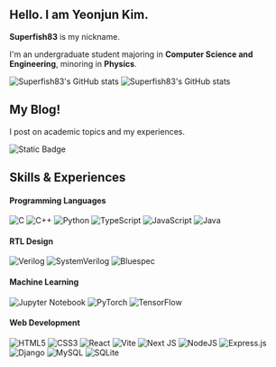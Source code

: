 <h2>Hello. I am Yeonjun Kim.</h2>
<p><b>Superfish83</b> is my nickname.</p>
<p>I'm an undergraduate student majoring in <b>Computer Science and Engineering</b>, minoring in <b>Physics</b>.</p>

![Superfish83's GitHub stats](https://github-readme-stats.vercel.app/api?username=Superfish83&show_icons=true&theme=radical)
![Superfish83's GitHub stats](https://github-readme-stats.vercel.app/api/top-langs?username=Superfish83&layout=compact&theme=radical&hide=Jupyter%20Notebook,HTML,CSS,TeX)


<h2>My Blog!</h2>
<p>I post on academic topics and my experiences.</p>

![Static Badge](https://img.shields.io/badge/Academic%20%2F%20Study%20Blog%20-%20?style=for-the-badge&color=blue&link=https%3A%2F%2Fyeonjun.kr%2F)

<h2>Skills & Experiences</h2>
<h4>Programming Languages</h4>
<p align="center">

  ![C](https://img.shields.io/badge/c-%2300599C.svg?style=for-the-badge&logo=c&logoColor=white)
  ![C++](https://img.shields.io/badge/c++-%2300599C.svg?style=for-the-badge&logo=c%2B%2B&logoColor=white)
  ![Python](https://img.shields.io/badge/python-3670A0?style=for-the-badge&logo=python&logoColor=ffdd54)
  ![TypeScript](https://img.shields.io/badge/typescript-%23007ACC.svg?style=for-the-badge&logo=typescript&logoColor=white)
  ![JavaScript](https://img.shields.io/badge/javascript-%23323330.svg?style=for-the-badge&logo=javascript&logoColor=%23F7DF1E)
  ![Java](https://img.shields.io/badge/java-%23ED8B00.svg?style=for-the-badge&logo=openjdk&logoColor=white)
</p>
<h4>RTL Design</h4>
<p align="center">
  
  ![Verilog](https://img.shields.io/badge/Verilog-444444?style=for-the-badge&logo=realm&logoColor=white)
  ![SystemVerilog](https://img.shields.io/badge/SystemVerilog-444444?style=for-the-badge&logo=realm&logoColor=white)
  ![Bluespec](https://img.shields.io/badge/Bluespec-39477F?style=for-the-badge&logo=realm&logoColor=white)
</p>
<h4>Machine Learning</h4>
<p align="center">

  ![Jupyter Notebook](https://img.shields.io/badge/jupyter-%23FA0F00.svg?style=for-the-badge&logo=jupyter&logoColor=white)
  ![PyTorch](https://img.shields.io/badge/PyTorch-%23EE4C2C.svg?style=for-the-badge&logo=PyTorch&logoColor=white)
  ![TensorFlow](https://img.shields.io/badge/TensorFlow-%23FF6F00.svg?style=for-the-badge&logo=TensorFlow&logoColor=white)
</p>
<h4>Web Development</h4>
<p align="center">
  
  ![HTML5](https://img.shields.io/badge/html5-%23E34F26.svg?style=for-the-badge&logo=html5&logoColor=white)
  ![CSS3](https://img.shields.io/badge/css3-%231572B6.svg?style=for-the-badge&logo=css3&logoColor=white)
  ![React](https://img.shields.io/badge/react-%2320232a.svg?style=for-the-badge&logo=react&logoColor=%2361DAFB)
  ![Vite](https://img.shields.io/badge/vite-%23646CFF.svg?style=for-the-badge&logo=vite&logoColor=white)
  ![Next JS](https://img.shields.io/badge/Next-black?style=for-the-badge&logo=next.js&logoColor=white)
  ![NodeJS](https://img.shields.io/badge/node.js-6DA55F?style=for-the-badge&logo=node.js&logoColor=white)
  ![Express.js](https://img.shields.io/badge/express.js-%23404d59.svg?style=for-the-badge&logo=express&logoColor=%2361DAFB)
  ![Django](https://img.shields.io/badge/django-%23092E20.svg?style=for-the-badge&logo=django&logoColor=white)
  ![MySQL](https://img.shields.io/badge/mysql-4479A1.svg?style=for-the-badge&logo=mysql&logoColor=white)
  ![SQLite](https://img.shields.io/badge/sqlite-%2307405e.svg?style=for-the-badge&logo=sqlite&logoColor=white)
  
</p>
